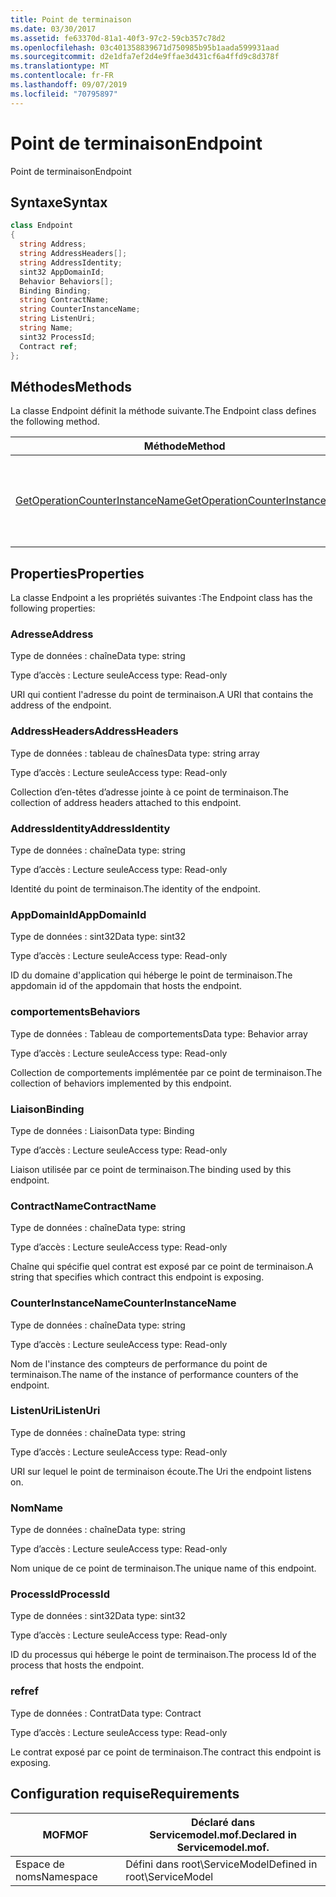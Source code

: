 ```yaml
---
title: Point de terminaison
ms.date: 03/30/2017
ms.assetid: fe63370d-81a1-40f3-97c2-59cb357c78d2
ms.openlocfilehash: 03c401358839671d750985b95b1aada599931aad
ms.sourcegitcommit: d2e1dfa7ef2d4e9ffae3d431cf6a4ffd9c8d378f
ms.translationtype: MT
ms.contentlocale: fr-FR
ms.lasthandoff: 09/07/2019
ms.locfileid: "70795897"
---
```

# <a name="endpoint"></a><span data-ttu-id="98eeb-102">Point de terminaison</span><span class="sxs-lookup"><span data-stu-id="98eeb-102">Endpoint</span></span>
<span data-ttu-id="98eeb-103">Point de terminaison</span><span class="sxs-lookup"><span data-stu-id="98eeb-103">Endpoint</span></span>  
  
## <a name="syntax"></a><span data-ttu-id="98eeb-104">Syntaxe</span><span class="sxs-lookup"><span data-stu-id="98eeb-104">Syntax</span></span>  
  
```csharp
class Endpoint  
{  
  string Address;  
  string AddressHeaders[];  
  string AddressIdentity;  
  sint32 AppDomainId;  
  Behavior Behaviors[];  
  Binding Binding;  
  string ContractName;  
  string CounterInstanceName;  
  string ListenUri;  
  string Name;  
  sint32 ProcessId;  
  Contract ref;  
};  
```  
  
## <a name="methods"></a><span data-ttu-id="98eeb-105">Méthodes</span><span class="sxs-lookup"><span data-stu-id="98eeb-105">Methods</span></span>  
 <span data-ttu-id="98eeb-106">La classe Endpoint définit la méthode suivante.</span><span class="sxs-lookup"><span data-stu-id="98eeb-106">The Endpoint class defines the following method.</span></span>  
  
|<span data-ttu-id="98eeb-107">Méthode</span><span class="sxs-lookup"><span data-stu-id="98eeb-107">Method</span></span>|<span data-ttu-id="98eeb-108">Description</span><span class="sxs-lookup"><span data-stu-id="98eeb-108">Description</span></span>|  
|------------|-----------------|  
|[<span data-ttu-id="98eeb-109">GetOperationCounterInstanceName</span><span class="sxs-lookup"><span data-stu-id="98eeb-109">GetOperationCounterInstanceName</span></span>](getoperationcounterinstancename.md)|<span data-ttu-id="98eeb-110">Récupère le nom d'instance du compteur de performance d'opération</span><span class="sxs-lookup"><span data-stu-id="98eeb-110">Retrieves the operation performance counter instance name</span></span>|  
  
## <a name="properties"></a><span data-ttu-id="98eeb-111">Properties</span><span class="sxs-lookup"><span data-stu-id="98eeb-111">Properties</span></span>  
 <span data-ttu-id="98eeb-112">La classe Endpoint a les propriétés suivantes :</span><span class="sxs-lookup"><span data-stu-id="98eeb-112">The Endpoint class has the following properties:</span></span>  
  
### <a name="address"></a><span data-ttu-id="98eeb-113">Adresse</span><span class="sxs-lookup"><span data-stu-id="98eeb-113">Address</span></span>  
 <span data-ttu-id="98eeb-114">Type de données : chaîne</span><span class="sxs-lookup"><span data-stu-id="98eeb-114">Data type: string</span></span>  
  
 <span data-ttu-id="98eeb-115">Type d’accès : Lecture seule</span><span class="sxs-lookup"><span data-stu-id="98eeb-115">Access type: Read-only</span></span>  
  
 <span data-ttu-id="98eeb-116">URI qui contient l'adresse du point de terminaison.</span><span class="sxs-lookup"><span data-stu-id="98eeb-116">A URI that contains the address of the endpoint.</span></span>  
  
### <a name="addressheaders"></a><span data-ttu-id="98eeb-117">AddressHeaders</span><span class="sxs-lookup"><span data-stu-id="98eeb-117">AddressHeaders</span></span>  
 <span data-ttu-id="98eeb-118">Type de données : tableau de chaînes</span><span class="sxs-lookup"><span data-stu-id="98eeb-118">Data type: string array</span></span>  
  
 <span data-ttu-id="98eeb-119">Type d’accès : Lecture seule</span><span class="sxs-lookup"><span data-stu-id="98eeb-119">Access type: Read-only</span></span>  
  
 <span data-ttu-id="98eeb-120">Collection d’en-têtes d’adresse jointe à ce point de terminaison.</span><span class="sxs-lookup"><span data-stu-id="98eeb-120">The collection of address headers attached to this endpoint.</span></span>  
  
### <a name="addressidentity"></a><span data-ttu-id="98eeb-121">AddressIdentity</span><span class="sxs-lookup"><span data-stu-id="98eeb-121">AddressIdentity</span></span>  
 <span data-ttu-id="98eeb-122">Type de données : chaîne</span><span class="sxs-lookup"><span data-stu-id="98eeb-122">Data type: string</span></span>  
  
 <span data-ttu-id="98eeb-123">Type d’accès : Lecture seule</span><span class="sxs-lookup"><span data-stu-id="98eeb-123">Access type: Read-only</span></span>  
  
 <span data-ttu-id="98eeb-124">Identité du point de terminaison.</span><span class="sxs-lookup"><span data-stu-id="98eeb-124">The identity of the endpoint.</span></span>  
  
### <a name="appdomainid"></a><span data-ttu-id="98eeb-125">AppDomainId</span><span class="sxs-lookup"><span data-stu-id="98eeb-125">AppDomainId</span></span>  
 <span data-ttu-id="98eeb-126">Type de données : sint32</span><span class="sxs-lookup"><span data-stu-id="98eeb-126">Data type: sint32</span></span>  
  
 <span data-ttu-id="98eeb-127">Type d’accès : Lecture seule</span><span class="sxs-lookup"><span data-stu-id="98eeb-127">Access type: Read-only</span></span>  
  
 <span data-ttu-id="98eeb-128">ID du domaine d'application qui héberge le point de terminaison.</span><span class="sxs-lookup"><span data-stu-id="98eeb-128">The appdomain id of the appdomain that hosts the endpoint.</span></span>  
  
### <a name="behaviors"></a><span data-ttu-id="98eeb-129">comportements</span><span class="sxs-lookup"><span data-stu-id="98eeb-129">Behaviors</span></span>  
 <span data-ttu-id="98eeb-130">Type de données : Tableau de comportements</span><span class="sxs-lookup"><span data-stu-id="98eeb-130">Data type: Behavior array</span></span>  
  
 <span data-ttu-id="98eeb-131">Type d’accès : Lecture seule</span><span class="sxs-lookup"><span data-stu-id="98eeb-131">Access type: Read-only</span></span>  
  
 <span data-ttu-id="98eeb-132">Collection de comportements implémentée par ce point de terminaison.</span><span class="sxs-lookup"><span data-stu-id="98eeb-132">The collection of behaviors implemented by this endpoint.</span></span>  
  
### <a name="binding"></a><span data-ttu-id="98eeb-133">Liaison</span><span class="sxs-lookup"><span data-stu-id="98eeb-133">Binding</span></span>  
 <span data-ttu-id="98eeb-134">Type de données : Liaison</span><span class="sxs-lookup"><span data-stu-id="98eeb-134">Data type: Binding</span></span>  
  
 <span data-ttu-id="98eeb-135">Type d’accès : Lecture seule</span><span class="sxs-lookup"><span data-stu-id="98eeb-135">Access type: Read-only</span></span>  
  
 <span data-ttu-id="98eeb-136">Liaison utilisée par ce point de terminaison.</span><span class="sxs-lookup"><span data-stu-id="98eeb-136">The binding used by this endpoint.</span></span>  
  
### <a name="contractname"></a><span data-ttu-id="98eeb-137">ContractName</span><span class="sxs-lookup"><span data-stu-id="98eeb-137">ContractName</span></span>  
 <span data-ttu-id="98eeb-138">Type de données : chaîne</span><span class="sxs-lookup"><span data-stu-id="98eeb-138">Data type: string</span></span>  
  
 <span data-ttu-id="98eeb-139">Type d’accès : Lecture seule</span><span class="sxs-lookup"><span data-stu-id="98eeb-139">Access type: Read-only</span></span>  
  
 <span data-ttu-id="98eeb-140">Chaîne qui spécifie quel contrat est exposé par ce point de terminaison.</span><span class="sxs-lookup"><span data-stu-id="98eeb-140">A string that specifies which contract this endpoint is exposing.</span></span>  
  
### <a name="counterinstancename"></a><span data-ttu-id="98eeb-141">CounterInstanceName</span><span class="sxs-lookup"><span data-stu-id="98eeb-141">CounterInstanceName</span></span>  
 <span data-ttu-id="98eeb-142">Type de données : chaîne</span><span class="sxs-lookup"><span data-stu-id="98eeb-142">Data type: string</span></span>  
  
 <span data-ttu-id="98eeb-143">Type d’accès : Lecture seule</span><span class="sxs-lookup"><span data-stu-id="98eeb-143">Access type: Read-only</span></span>  
  
 <span data-ttu-id="98eeb-144">Nom de l'instance des compteurs de performance du point de terminaison.</span><span class="sxs-lookup"><span data-stu-id="98eeb-144">The name of the instance of performance counters of the endpoint.</span></span>  
  
### <a name="listenuri"></a><span data-ttu-id="98eeb-145">ListenUri</span><span class="sxs-lookup"><span data-stu-id="98eeb-145">ListenUri</span></span>  
 <span data-ttu-id="98eeb-146">Type de données : chaîne</span><span class="sxs-lookup"><span data-stu-id="98eeb-146">Data type: string</span></span>  
  
 <span data-ttu-id="98eeb-147">Type d’accès : Lecture seule</span><span class="sxs-lookup"><span data-stu-id="98eeb-147">Access type: Read-only</span></span>  
  
 <span data-ttu-id="98eeb-148">URI sur lequel le point de terminaison écoute.</span><span class="sxs-lookup"><span data-stu-id="98eeb-148">The Uri the endpoint listens on.</span></span>  
  
### <a name="name"></a><span data-ttu-id="98eeb-149">Nom</span><span class="sxs-lookup"><span data-stu-id="98eeb-149">Name</span></span>  
 <span data-ttu-id="98eeb-150">Type de données : chaîne</span><span class="sxs-lookup"><span data-stu-id="98eeb-150">Data type: string</span></span>  
  
 <span data-ttu-id="98eeb-151">Type d’accès : Lecture seule</span><span class="sxs-lookup"><span data-stu-id="98eeb-151">Access type: Read-only</span></span>  
  
 <span data-ttu-id="98eeb-152">Nom unique de ce point de terminaison.</span><span class="sxs-lookup"><span data-stu-id="98eeb-152">The unique name of this endpoint.</span></span>  
  
### <a name="processid"></a><span data-ttu-id="98eeb-153">ProcessId</span><span class="sxs-lookup"><span data-stu-id="98eeb-153">ProcessId</span></span>  
 <span data-ttu-id="98eeb-154">Type de données : sint32</span><span class="sxs-lookup"><span data-stu-id="98eeb-154">Data type: sint32</span></span>  
  
 <span data-ttu-id="98eeb-155">Type d’accès : Lecture seule</span><span class="sxs-lookup"><span data-stu-id="98eeb-155">Access type: Read-only</span></span>  
  
 <span data-ttu-id="98eeb-156">ID du processus qui héberge le point de terminaison.</span><span class="sxs-lookup"><span data-stu-id="98eeb-156">The process Id of the process that hosts the endpoint.</span></span>  
  
### <a name="ref"></a><span data-ttu-id="98eeb-157">ref</span><span class="sxs-lookup"><span data-stu-id="98eeb-157">ref</span></span>  
 <span data-ttu-id="98eeb-158">Type de données : Contrat</span><span class="sxs-lookup"><span data-stu-id="98eeb-158">Data type: Contract</span></span>  
  
 <span data-ttu-id="98eeb-159">Type d’accès : Lecture seule</span><span class="sxs-lookup"><span data-stu-id="98eeb-159">Access type: Read-only</span></span>  
  
 <span data-ttu-id="98eeb-160">Le contrat exposé par ce point de terminaison.</span><span class="sxs-lookup"><span data-stu-id="98eeb-160">The contract this endpoint is exposing.</span></span>  
  
## <a name="requirements"></a><span data-ttu-id="98eeb-161">Configuration requise</span><span class="sxs-lookup"><span data-stu-id="98eeb-161">Requirements</span></span>  
  
|<span data-ttu-id="98eeb-162">MOF</span><span class="sxs-lookup"><span data-stu-id="98eeb-162">MOF</span></span>|<span data-ttu-id="98eeb-163">Déclaré dans Servicemodel.mof.</span><span class="sxs-lookup"><span data-stu-id="98eeb-163">Declared in Servicemodel.mof.</span></span>|  
|---------|-----------------------------------|  
|<span data-ttu-id="98eeb-164">Espace de noms</span><span class="sxs-lookup"><span data-stu-id="98eeb-164">Namespace</span></span>|<span data-ttu-id="98eeb-165">Défini dans root\ServiceModel</span><span class="sxs-lookup"><span data-stu-id="98eeb-165">Defined in root\ServiceModel</span></span>|
